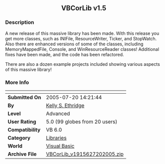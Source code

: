 ﻿<div align="center">

## VBCorLib v1\.5


</div>

### Description

A new release of this massive library has been made. With this release you get more classes, such as INIFile, ResourceWriter, Ticker, and StopWatch. Also there are enhanced versions of some of the classes, including MemoryMappedFile, Console, and WinResourceReader classes! Additional fixes have been made, and the code has been refactored.

There are also a dozen example projects included showing various aspects of this massive library!
 
### More Info
 


<span>             |<span>
---                |---
**Submitted On**   |2005-07-20 14:21:44
**By**             |[Kelly S\. Ethridge](https://github.com/Planet-Source-Code/PSCIndex/blob/master/ByAuthor/kelly-s-ethridge.md)
**Level**          |Advanced
**User Rating**    |5.0 (99 globes from 20 users)
**Compatibility**  |VB 6\.0
**Category**       |[Libraries](https://github.com/Planet-Source-Code/PSCIndex/blob/master/ByCategory/libraries__1-49.md)
**World**          |[Visual Basic](https://github.com/Planet-Source-Code/PSCIndex/blob/master/ByWorld/visual-basic.md)
**Archive File**   |[VBCorLib\_v1915627202005\.zip](https://github.com/Planet-Source-Code/kelly-s-ethridge-vbcorlib-v1-5__1-61812/archive/master.zip)








